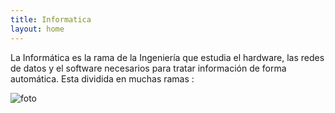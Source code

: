 ```yaml
---
title: Informatica
layout: home
---
```


La Informática es la rama de la Ingeniería que estudia el hardware, las redes de datos y el software necesarios para tratar información de forma automática.
Esta dividida en muchas ramas :

![foto](https://humanidades.com/wp-content/uploads/2018/08/informatica-e1575679570321.jpg)

